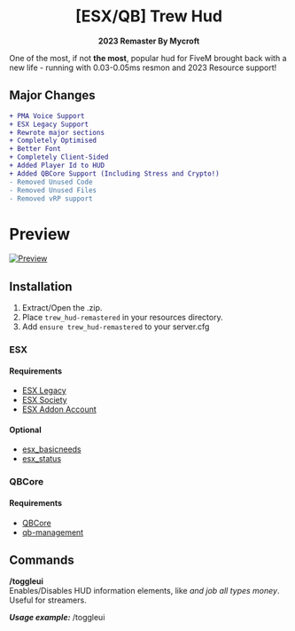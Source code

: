 <h1 align='center'>[ESX/QB] Trew Hud </a></h1><p align='center'><b>2023 Remaster By Mycroft</b></p>

One of the most, if not **the most**, popular hud for FiveM brought back with a new life - running with 0.03-0.05ms resmon and 2023 Resource support!

## Major Changes

```diff
+ PMA Voice Support
+ ESX Legacy Support
+ Rewrote major sections
+ Completely Optimised
+ Better Font
+ Completely Client-Sided
+ Added Player Id to HUD
+ Added QBCore Support (Including Stress and Crypto!)
- Removed Unused Code
- Removed Unused Files
- Removed vRP support
```

# Preview

[![Preview](https://i.imgur.com/kerhT5C.png)](https://streamable.com/rhrrn6)

## Installation

1. Extract/Open the .zip.
2. Place `trew_hud-remastered` in your resources directory.
3. Add `ensure trew_hud-remastered` to your server.cfg

### ESX

#### Requirements

- [ESX Legacy](https://github.com/esx-framework/esx_core)
- [ESX Society](https://github.com/esx-framework/esx_society)
- [ESX Addon Account](https://github.com/esx-framework/esx_addonaccount)

#### Optional

- [esx_basicneeds](https://github.com/esx-framework/esx_basicneeds)
- [esx_status](https://github.com/esx-framework/esx_status)
  
### QBCore

#### Requirements

- [QBCore](https://github.com/qbcore-framework/qb-core)
- [qb-management](https://github.com/qbcore-framework/qb-management)
  
## Commands

**/toggleui**  
Enables/Disables HUD information elements, like _and job all types money_. Useful for streamers.

_**Usage example:**_ /toggleui
